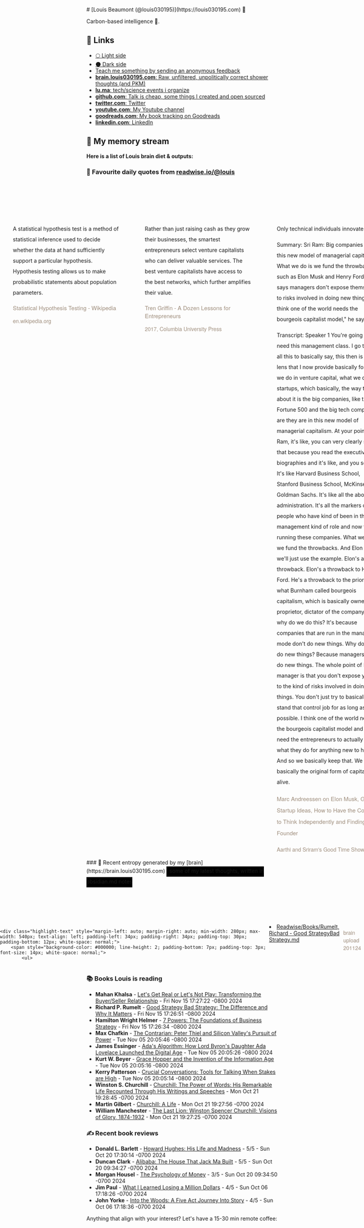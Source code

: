 <link rel="shortcut icon" href="/favicon.ico">
# [Louis Beaumont (@louis030195)](https://louis030195.com) 🤔

Carbon-based intelligence 🐒. 

## 🔗 Links

- [🌕 Light side](https://louisbeaumont.me)
- [🌑 Dark side](https://louis030195.com)
- [Teach me something by sending an anonymous feedback](https://www.admonymous.co/louis030195)
- [**brain.louis030195.com**: Raw, unfiltered, unpolitically correct shower thoughts (and PKM)](https://brain.louis030195.com)
- [**lu.ma**: tech/science events i organize](https://lu.ma/u/louis030195/events?past=1)
- [**github.com**: Talk is cheap, some things I created and open sourced](https://github.com/louis030195)
- [**twitter.com**: Twitter](https://twitter.com/@louis030195)
- [**youtube.com**: My Youtube channel](https://www.youtube.com/channel/UCQyHp-A6Y4hwRt7qmi_TYOQ)
- [**goodreads.com**: My book tracking on Goodreads](https://www.goodreads.com/user/show/103091881-louis-beaumont)
- [**linkedin.com**: LinkedIn](https://www.linkedin.com/in/louis030195)

## 🌊 My memory stream

**Here is a list of Louis brain diet & outputs:**

### 👋 Favourite daily quotes from [readwise.io/@louis](https://readwise.io/@louis)
<div class="some-highlights" style="display: flex;
  margin-left: -50vw;
  left: 50%;
  overflow-x: scroll;
  width: 100vw;
  position: relative; margin-top: 6rem;">
<div class="highlight-text" style="margin-left: auto; margin-right: auto; min-width: 280px; max-width: 540px; text-align: left; padding-left: 34px; padding-right: 34px; padding-top: 30px; padding-bottom: 12px; white-space: normal;">
<span style="background-color: transparent; line-height: 2; padding-bottom: 7px; padding-top: 3px; font-size: 14px; white-space: normal;">
          A statistical hypothesis test is a method of statistical inference used to decide whether the data at hand sufficiently support a particular hypothesis.
Hypothesis testing allows us to make probabilistic statements about population parameters.
        </span>
<div style="font-family: Helvetica, Arial, sans-serif;">
<div style='font-size: 14px; margin-bottom: 0; margin-top: 10px; font-family: "Raleway", "HelveticaNeue", "Helvetica Neue", Helvetica, Arial, sans-serif; white-space: normal; font-display: swap;'>
<p style="margin-bottom: 0; font-size: 15px; margin-bottom: 2px; color: #9f8e7d">Statistical Hypothesis Testing - Wikipedia</p>
<p style="margin-bottom: 0; color: #9f8e7d">en.wikipedia.org</p>
</div>
</div>
</div>
<div class="highlight-text" style="margin-left: auto; margin-right: auto; min-width: 280px; max-width: 540px; text-align: left; padding-left: 34px; padding-right: 34px; padding-top: 30px; padding-bottom: 12px; white-space: normal;">
<span style="background-color: transparent; line-height: 2; padding-bottom: 7px; padding-top: 3px; font-size: 14px; white-space: normal;">
          Rather than just raising cash as they grow their businesses, the smartest entrepreneurs select venture capitalists who can deliver valuable services. The best venture capitalists have access to the best networks, which further amplifies their value.
        </span>
<div style="font-family: Helvetica, Arial, sans-serif;">
<div style='font-size: 14px; margin-bottom: 0; margin-top: 10px; font-family: "Raleway", "HelveticaNeue", "Helvetica Neue", Helvetica, Arial, sans-serif; white-space: normal; font-display: swap;'>
<p style="margin-bottom: 0; font-size: 15px; margin-bottom: 2px; color: #9f8e7d">Tren Griffin - A Dozen Lessons for Entrepreneurs</p>
<p style="margin-bottom: 0; color: #9f8e7d">2017, Columbia University Press</p>
</div>
</div>
</div>
<div class="highlight-text" style="margin-left: auto; margin-right: auto; min-width: 280px; max-width: 540px; text-align: left; padding-left: 34px; padding-right: 34px; padding-top: 30px; padding-bottom: 12px; white-space: normal;">
<span style="background-color: transparent; line-height: 2; padding-bottom: 7px; padding-top: 3px; font-size: 14px; white-space: normal;">
          Only technical individuals innovate

Summary:
Sri Ram: Big companies are in this new model of managerial capitalism. What we do is we fund the throwbacks, such as Elon Musk and Henry Ford. He says managers don't expose themselves to risks involved in doing new things. "I think one of the world needs the bourgeois capitalist model," he says.

Transcript:
Speaker 1
You're going to need this management class. I go through all this to basically say, this then is the lens that I now provide basically for what we do in venture capital, what we do in startups, which basically, the way to think about it is the big companies, like the Fortune 500 and the big tech companies, are they are in this new model of managerial capitalism. At your point, Sri Ram, it's like, you can very clearly see that because you read the executive biographies and it's like, and you see it. It's like Harvard Business School, Stanford Business School, McKinsey, Goldman Sachs. It's like all the above administration. It's all the markers of people who have kind of been in this elite management kind of role and now they're running these companies. What we do is we fund the throwbacks. And Elon Musk, we'll just use the example. Elon's a throwback. Elon's a throwback to Henry Ford. He's a throwback to the prior era of what Burnham called bourgeois capitalism, which is basically owner, proprietor, dictator of the company. And why do we do this? It's because companies that are run in the managerial mode don't do new things. Why do they do new things? Because managers don't do new things. The whole point of being a manager is that you don't expose yourself to the kind of risks involved in doing new things. You don't just try to basically stand that control job for as long as possible. I think one of the world needs the bourgeois capitalist model and they need the entrepreneurs to actually do what they do for anything new to happen. And so we basically keep that. We keep basically the original form of capitalism alive.
        </span>
<div style="font-family: Helvetica, Arial, sans-serif;">
<div style='font-size: 14px; margin-bottom: 0; margin-top: 10px; font-family: "Raleway", "HelveticaNeue", "Helvetica Neue", Helvetica, Arial, sans-serif; white-space: normal; font-display: swap;'>
<p style="margin-bottom: 0; font-size: 15px; margin-bottom: 2px; color: #9f8e7d">Marc Andreessen on Elon Musk, Good Startup Ideas, How to Have the Courage to Think Independently and Finding a Co-Founder</p>
<p style="margin-bottom: 0; color: #9f8e7d">Aarthi and Sriram's Good Time Show</p>
</div>
</div>
</div>
</div>
### 🧠 Recent entropy generated by my [brain](https://brain.louis030195.com)
<span style="background-color: #000000; line-height: 2; padding-bottom: 7px; padding-top: 3px; font-size: 14px; white-space: normal;">
    ℹ️ some of my latest thoughts, written in obsidian.md notes
</span>
<div class="some-highlights" style="display: flex;
    margin-left: -50vw;
    left: 50%;
    overflow-x: scroll;
    width: 100vw;
    position: relative; margin-top: 6rem;">
    
    <div class="highlight-text" style="margin-left: auto; margin-right: auto; min-width: 280px; max-width: 540px; text-align: left; padding-left: 34px; padding-right: 34px; padding-top: 30px; padding-bottom: 12px; white-space: normal;">
        <span style="background-color: #000000; line-height: 2; padding-bottom: 7px; padding-top: 3px; font-size: 14px; white-space: normal;">
            <ul>
<li><a href="https://brain.louis030195.com/Readwise/Books/Rumelt%2C%20Richard%20-%20Good%20StrategyBad%20Strategy.md">Readwise/Books/Rumelt, Richard - Good StrategyBad Strategy.md</a></li>
            </ul>
        </span>
        <div style="font-family: Helvetica, Arial, sans-serif;">
            <div style='font-size: 14px; margin-bottom: 0; margin-top: 10px; font-family: "Raleway", "HelveticaNeue", "Helvetica Neue", Helvetica, Arial, sans-serif; white-space: normal; font-display: swap;'>
                <p style="margin-bottom: 0; color: #9f8e7d">brain upload 201124</p>
            </div>
        </div>
    </div>
    
</div>


### 📚 Books Louis is reading

-   **Mahan Khalsa**  - [Let&#39;s Get Real or Let&#39;s Not Play: Transforming the Buyer/Seller Relationship](https://www.goodreads.com/book/show/2862506-let-s-get-real-or-let-s-not-play) - Fri Nov 15 17:27:22 -0800 2024
-   **Richard P. Rumelt**  - [Good Strategy Bad Strategy: The Difference and Why It Matters](https://www.goodreads.com/book/show/11721966-good-strategy-bad-strategy) - Fri Nov 15 17:26:51 -0800 2024
-   **Hamilton Wright Helmer**  - [7 Powers: The Foundations of Business Strategy](https://www.goodreads.com/book/show/32816087-7-powers) - Fri Nov 15 17:26:34 -0800 2024
-   **Max Chafkin**  - [The Contrarian: Peter Thiel and Silicon Valley&#39;s Pursuit of Power](https://www.goodreads.com/book/show/57880116-the-contrarian) - Tue Nov 05 20:05:46 -0800 2024
-   **James Essinger**  - [Ada&#39;s Algorithm: How Lord Byron&#39;s Daughter Ada Lovelace Launched the Digital Age](https://www.goodreads.com/book/show/23396040-ada-s-algorithm) - Tue Nov 05 20:05:26 -0800 2024
-   **Kurt W. Beyer**  - [Grace Hopper and the Invention of the Information Age](https://www.goodreads.com/book/show/6501998-grace-hopper-and-the-invention-of-the-information-age) - Tue Nov 05 20:05:16 -0800 2024
-   **Kerry Patterson**  - [Crucial Conversations: Tools for Talking When Stakes are High](https://www.goodreads.com/book/show/15014.Crucial_Conversations) - Tue Nov 05 20:05:14 -0800 2024
-   **Winston S. Churchill**  - [Churchill: The Power of Words: His Remarkable Life Recounted Through His Writings and Speeches](https://www.goodreads.com/book/show/13239849-churchill) - Mon Oct 21 19:28:45 -0700 2024
-   **Martin  Gilbert**  - [Churchill: A Life](https://www.goodreads.com/book/show/824938.Churchill) - Mon Oct 21 19:27:56 -0700 2024
-   **William Manchester**  - [The Last Lion: Winston Spencer Churchill: Visions of Glory, 1874-1932](https://www.goodreads.com/book/show/19809.The_Last_Lion) - Mon Oct 21 19:27:25 -0700 2024

### ✍ Recent book reviews

-   **Donald L. Barlett**  - [Howard Hughes: His Life and Madness](https://www.goodreads.com/book/show/320861.Howard_Hughes) - 5/5 - Sun Oct 20 17:30:14 -0700 2024
-   **Duncan Clark**  - [Alibaba: The House That Jack Ma Built](https://www.goodreads.com/book/show/25817524-alibaba) - 5/5 - Sun Oct 20 09:34:27 -0700 2024
-   **Morgan Housel**  - [The Psychology of Money](https://www.goodreads.com/book/show/41881472-the-psychology-of-money) - 3/5 - Sun Oct 20 09:34:50 -0700 2024
-   **Jim Paul**  - [What I Learned Losing a Million Dollars](https://www.goodreads.com/book/show/1334384.What_I_Learned_Losing_a_Million_Dollars) - 4/5 - Sun Oct 06 17:18:26 -0700 2024
-   **John Yorke**  - [Into the Woods: A Five Act Journey Into Story](https://www.goodreads.com/book/show/17593915-into-the-woods) - 4/5 - Sun Oct 06 17:18:36 -0700 2024

Anything that align with your interest? Let's have a 15-30 min remote coffee:


<div style="width:100%;height:100%;overflow:scroll" id="my-cal-inline"></div>
<script type="text/javascript">
  (function (C, A, L) { let p = function (a, ar) { a.q.push(ar); }; let d = C.document; C.Cal = C.Cal || function () { let cal = C.Cal; let ar = arguments; if (!cal.loaded) { cal.ns = {}; cal.q = cal.q || []; d.head.appendChild(d.createElement("script")).src = A; cal.loaded = true; } if (ar[0] === L) { const api = function () { p(api, arguments); }; const namespace = ar[1]; api.q = api.q || []; typeof namespace === "string" ? (cal.ns[namespace] = api) && p(api, ar) : p(cal, ar); return; } p(cal, ar); }; })(window, "https://app.cal.com/embed/embed.js", "init");
Cal("init", "cof", {origin:"https://cal.com"});

  Cal.ns.cof("inline", {
	elementOrSelector:"#my-cal-inline",
	calLink: "louis030195/cof",
	layout: "month_view"
  });
  
  Cal.ns.cof("ui", {"styles":{"branding":{"brandColor":"#000000"}},"hideEventTypeDetails":false,"layout":"month_view"});
  </script>
  

